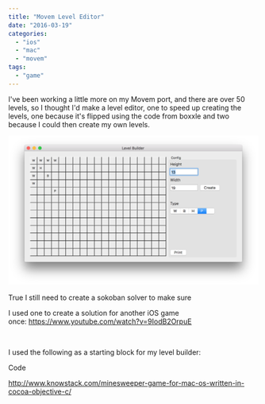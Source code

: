 ```yaml
---
title: "Movem Level Editor"
date: "2016-03-19"
categories: 
  - "ios"
  - "mac"
  - "movem"
tags: 
  - "game"
---
```


I've been working a little more on my Movem port, and there are over 50 levels, so I thought I'd make a level editor, one to speed up creating the levels, one because it's flipped using the code from boxxle and two because I could then create my own levels.

![Screen Shot 2016-03-19 at 22.11.37.png](images/screen-shot-2016-03-19-at-22-11-37.png)

True I still need to create a sokoban solver to make sure

I used one to create a solution for another iOS game once: https://www.youtube.com/watch?v=9IodB2OrpuE

 

I used the following as a starting block for my level builder:

Code

http://www.knowstack.com/minesweeper-game-for-mac-os-written-in-cocoa-objective-c/
